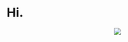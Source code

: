 # Hi.

<p align="center" width="2560px" height="auto"><img src="https://media.giphy.com/media/13HgwGsXF0aiGY/giphy-downsized.gif" /><p>
